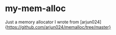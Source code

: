 # my-mem-alloc
Just a memory allocator I wrote from [arjun024]{https://github.com/arjun024/memalloc/tree/master}
